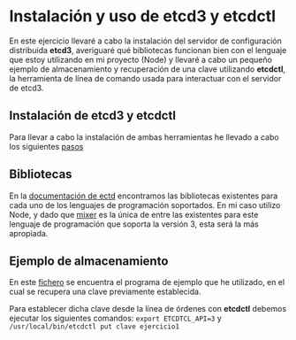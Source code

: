 # Instalación y uso de etcd3 y etcdctl

En este ejercicio llevaré a cabo la instalación del servidor de configuración distribuida **etcd3**, averiguaré qué bibliotecas funcionan bien con el lenguaje que estoy utilizando en mi proyecto (Node) y llevaré a cabo un pequeño ejemplo de almacenamiento y recuperación de una clave utilizando **etcdctl**, la herramienta de línea de comando usada para interactuar con el servidor de etcd3.

## Instalación de etcd3 y etcdctl

Para llevar a cabo la instalación de ambas herramientas he llevado a cabo los siguientes [pasos](https://computingforgeeks.com/how-to-install-etcd-on-ubuntu-18-04-ubuntu-16-04/)

## Bibliotecas

En la [documentación de ectd](https://etcd.io/docs/v3.3.12/integrations/) encontramos las bibliotecas existentes para cada uno de los lenguajes de programación soportados. En mi caso utilizo Node, y dado que [mixer](https://github.com/microsoft/etcd3) es la única de entre las existentes para este lenguaje de programación que soporta la versión 3, esta será la más apropiada.

## Ejemplo de almacenamiento

En este [fichero]() se encuentra el programa de ejemplo que he utilizado, en el cual se recupera una clave previamente establecida.

Para establecer dicha clave desde la línea de órdenes con **etcdctl** debemos ejecutar los siguientes comandos: `export ETCDTCL_API=3` y `/usr/local/bin/etcdctl put clave ejercicio1`

